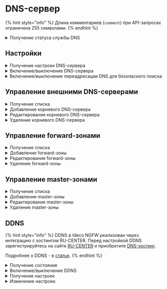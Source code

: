 # DNS-сервер

{% hint style="info" %}
Длина комментариев (`comment`) при API-запросах ограничена 255 символами.
{% endhint %}

<details>
<summary>Получение статуса службы DNS</summary>

```
GET /dns/status
```

**Ответ на успешный запрос:**

```json5
[
  {
    "name": "string",
    "status": "active" | "activating" | "deactivating" | "failed" | "inactive" | "reloading",
    "msg": ["string"]
  },
  ...
]
```

* `name` - название службы;
* `status` - состояние службы;
* `msg` - список ошибок. Может быть пустым.

</details>

## Настройки

<details>
<summary>Получение настроек DNS-сервера</summary>

```
GET /dns/settings
```

**Ответ на успешный запрос:**

```json5
{
	"intercept_enabled": "boolean" //(перехватывать DNS запросы на серверы в интернет)
}
```

</details>

<details>
<summary>Включение/выключение DNS-сервера</summary>

```
PUT /dns/settings
```

**Json-тело запроса:**

```json5
{
    "intercept_enabled": "boolean"
}
```

Ответ: 200 ОК

</details>

<details>
<summary>Включение/выключение переадресации DNS для безопасного поиска</summary>

### Получение настроек:

```
GET /dns/safesearch
```

Ответ на успешный запрос:

```json5
{
	"enabled": "boolean" //(переадресовывать DNS-запросы на безопасные домены поиска Google, Yandex, YouTube, Bing, DuckDuckGo, Qwant и Pixabay)
}
```

### Изменение настроек:

```
PUT /dns/safesearch
```

**Json-тело запроса:**

```json5
{
    "enabled": "boolean"
}
```

Ответ: 200 ОК

</details>

## Управление внешними DNS-серверами

<details>
<summary>Получение списка</summary>

```
GET /dns/zones/root
```

**Ответ на успешный запрос:**

```json5
[
    {
    "id": "string",
    "enabled": "boolean",
    "type": "ip" | "interface",
    "object": "string",
    "comment": "string"
},
...
]
```

* `id` - идентификатор объекта;
* `enabled` - элемент включен/выключен;
* `type` - принимает два значения:
  * `"ip"` - IP-адрес DNS-сервера, заданного вручную;
  * `"interface"` - ID алиаса подключения к провайдеру (DNS-серверы, выданные подключению). Тип алиаса - `isp`;
* `object` - сам объект - IP адрес, если тип `"ip"`, или ID алиаса подключения к провайдеру, если тип `"interface"`;
* `comment` - комментарий, может быть пустым, максимум 256 символов.

</details>

<details>
<summary>Добавление корневого DNS-сервера</summary>

```
POST /dns/zones/root
```

**Json-тело запроса:** 

```json5
{
    "enabled": "boolean",
    "type": "ip" | "interface",
    "object": "string",
    "comment": "string"
}
```

**Ответ на успешный запрос:**

```json5
{
    "id": "string"
}
```

</details>

<details>
<summary>Редактирование корневого DNS-сервера</summary>

```
PATCH /dns/zones/root/<id записи>
```

**Json-тело запроса (все или некоторые поля):** 

```json5
{
    "enabled": "boolean",
    "type": "ip" | "interface",
    "object": "string",
    "comment": "string"
}
```

Ответ: 200 ОК

</details>

<details>
<summary>Удаление корневого DNS-сервера</summary>

```
DELETE /dns/zones/root/<id записи>
```

Ответ: 200 ОК

</details>

## Управление forward-зонами

<details>
<summary>Получение списка</summary>

```
GET /dns/zones/forward
```

**Ответ на успешный запрос:**

```json5
[
    {
    "id": "string",
    "name": "string",
    "enabled": "boolean",
    "servers": ["string"],
    "comment": "string",
},
    ...
]
```

* `id` - идентификатор объекта;
* `name` - название зоны;
* `enabled` - зона включена/выключена;
* `servers` - список IP-адресов DNS-серверов, заданных вручную;
* `comment` - комментарий, может быть пустым, максимум 256 символов.

</details>

<details>
<summary>Добавление forward-зоны</summary>

```
POST /dns/zones/forward
```

**Json-тело запроса:**

```json5
{
    "name": "string",
    "enabled": "boolean",
    "servers": ["string"],
    "comment": "string"
}
```

**Ответ на успешный запрос:**

```json5
{
    "id": "string"
}
```

</details>

<details>
<summary>Редактирование forward-зоны</summary>

```
PATCH /dns/zones/forward/<id forward-зоны>
```

**Json-тело запроса (все или некоторые поля):** 

```json5
{
    "name": "string",
    "enabled": "boolean",
    "servers": ["string"],
    "comment": "string"
}
```

Ответ: 200 ОК

</details>

<details>
<summary>Удаление forward-зоны</summary>

```
DELETE /dns/zones/forward/<id forward-зоны>
```

Ответ: 200 ОК

</details>

## Управление master-зонами

<details>
<summary>Получение списка</summary>

```
GET /dns/zones/master
```

**Ответ на успешный запрос:**

```json5
[
    {
    "id": "string",
    "name": "string",
    "enabled": "boolean",
    "config": "string",
    "comment": "string",
},
    ...
]
```

* `id` - идентификатор объекта;
* `name` - уникальное название зоны, имеет вид домена example.com;
* `enabled` - зона включена/выключена;
* `config` - текст с параметрами зоны, не может быть пустым. Максимум 10000 символов;
* `comment` - комментарий, может быть пустым, максимум 256 символов.

Подробнее о формате записей для настройки master-зоны - в статье [Master-зоны](/settings/services/dns/master-zon.md).

</details>

<details>
<summary>Добавление master-зоны</summary>

```
POST /dns/zones/master
```

**Json-тело запроса:** 

```json5
{
    "name": "string",
    "enabled": "boolean",
    "config": "string",
    "comment": "string",
}
```

**Ответ на успешный запрос:**

```json5
{
    "id": "string"
}
```

</details>

<details>
<summary>Редактирование master-зоны</summary>

```
PATCH /dns/zones/master/<id master-зоны>
```

**Json-тело запроса (все или некоторые поля):** 

```json5
{
    "name": "string",
    "enabled": "boolean",
    "config": "string",
    "comment": "string",
}
```

Ответ: 200 ОК

</details>

<details>
<summary>Удаление master-зоны</summary>

```
DELETE /dns/zones/master/<id master-зоны>
```

Ответ: 200 ОК

</details>

## DDNS

{% hint style="info" %}
DDNS в Ideco NGFW реализован через интеграцию с хостингом RU-CENTER. Перед настройкой DDNS зарегистрируйтесь на сайте [RU-CENTER](https://www.nic.ru/) и приобретите [DNS-хостинг](https://www.nic.ru/catalog/for-domain-use/dns-hosting/).

Подробнее о DDNS - в [статье](/settings/services/dns/ddns.md).
{% endhint %}

<details>
<summary>Получение состояния</summary>

```
GET /dns/ddns/state
```

**Ответ на успешный запрос:**

```json5
{
    "enabled": false
}
```

</details>

<details>
<summary>Включение/выключение DDNS</summary>

```
PUT /dns/ddns/state
```

**Json-тело запроса:**

```json5
{
    "enabled": false
}
```

Ответ: 200 ОК

</details>

<details>
<summary>Получение настроек</summary>

```
GET /dns/ddns
```

**Ответ на успешный запрос:**

```json5
{
    "domain": "string",
    "service_login": "string",
    "service_password": "string"
}
```

* `"domain"` - Домен, который администратор хочет видеть в адресной строке. Формат: `domain.com` (без `https://` и `www`);
* `"service_login"` - логин для доступа к API сервиса DDNS;
* `"service_password"` - пароль для доступа к API сервиса DDNS, длина - до 42 символов.

</details>

<details>
<summary>Изменение настроек</summary>

```
PUT /dns/ddns
```

**Json-тело запроса:**

```json5
{
    "domain": "string",
    "service_login": "string",
    "service_password": "string"
}
```

Ответ: 200 ОК

</details>